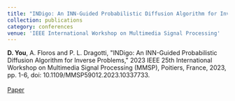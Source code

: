```yaml
---
title: "INDigo: An INN-Guided Probabilistic Diffusion Algorithm for Inverse Problems"
collection: publications
category: conferences
venue: 'IEEE International Workshop on Multimedia Signal Processing'
---
```


**D. You**, A. Floros and P. L. Dragotti, "INDigo: An INN-Guided Probabilistic Diffusion Algorithm for Inverse Problems," 2023 IEEE 25th International Workshop on Multimedia Signal Processing (MMSP), Poitiers, France, 2023, pp. 1-6, doi: 10.1109/MMSP59012.2023.10337733.  <br><br> [Paper](https://ieeexplore.ieee.org/abstract/document/10337733)


